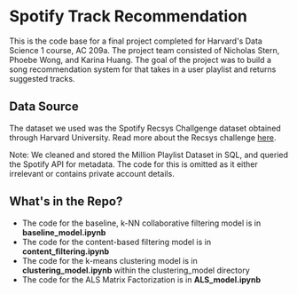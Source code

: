 # Spotify Track Recommendation

This is the code base for a final project completed for Harvard's Data Science 1 course, AC 209a. 
The project team consisted of Nicholas Stern, Phoebe Wong, and Karina Huang. 
The goal of the project was to build a song recommendation system for that takes in a user playlist and returns suggested tracks.

## Data Source
The dataset we used was the Spotify Recsys Challgenge dataset obtained through Harvard University. 
Read more about the Recsys challenge <a href=https://recsys-challenge.spotify.com/>here</a>.

Note: We cleaned and stored the Million Playlist Dataset in SQL, and queried the Spotify API for metadata. 
The code for this is omitted as it either irrelevant or contains private account details.

## What's in the Repo?
* The code for the baseline, k-NN collaborative filtering model is in **baseline_model.ipynb**
* The code for the content-based filtering model is in **content_filtering.ipynb**
* The code for the k-means clustering model is in **clustering_model.ipynb** within the clustering_model directory
* The code for the ALS Matrix Factorization is in **ALS_model.ipynb**

